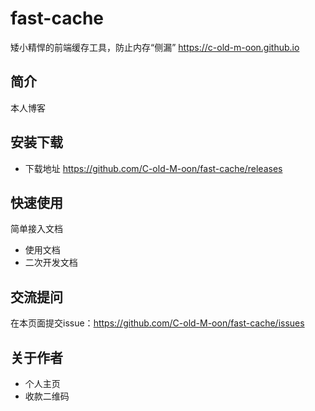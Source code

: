 # fast-cache
矮小精悍的前端缓存工具，防止内存“侧漏” https://c-old-m-oon.github.io

## 简介
本人博客

## 安装下载

- 下载地址 https://github.com/C-old-M-oon/fast-cache/releases

## 快速使用
简单接入文档

- 使用文档
- 二次开发文档

## 交流提问
在本页面提交issue：https://github.com/C-old-M-oon/fast-cache/issues

## 关于作者
- 个人主页
- 收款二维码